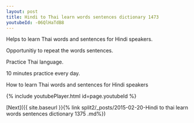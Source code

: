 ```yaml
---
layout: post
title: Hindi to Thai learn words sentences dictionary 1473 
youtubeId: -06QlHaTdB8
---
```

 
 
Helps to learn Thai words and sentences for Hindi speakers.

Opportunitiy to repeat the words sentences. 

Practice Thai language. 
 
10 minutes practice every day. 
 
How to learn Thai words and sentences for Hindi speakers 
 
{% include youtubePlayer.html id=page.youtubeId %}
 
 
[Next]({{ site.baseurl }}{% link  split2/_posts/2015-02-20-Hindi to thai learn words sentences dictionary 1375 .md%})
 
